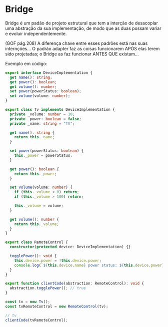 # Bridge

Bridge é um padão de projeto estrutural que tem a interção de desacoplar uma abstração da sua implementação, de modo que as duas possam variar e evoluir independentemente.

(GOF pág.208) A diferença chave entre esses padrões está nas suas internções... O padrão adapter faz as coisas funcionarem APÓS elas terem sido projetadas; o Bridge as faz funcionar ANTES QUE existam...

Exemplo em código:

```ts
export interface DeviceImplementation {
  get name(): string;
  get power(): boolean;
  get volume(): number;
  set power(powerStatus: boolean);
  set volume(volume: number);
}

export class Tv implements DeviceImplementation {
  private _volume: number = 10;
  private _power: boolean = false;
  private _name: string = "TV";

  get name(): string {
    return this._name;
  }

  set power(powerStatus: boolean) {
    this._power = powerStatus;
  }

  get power(): boolean {
    return this._power;
  }

  set volume(volume: number) {
    if (this._volume < 0) return;
    if (this._volume > 100) return;

    this._volume = volume;
  }

  get volume(): number {
    return this._volume;
  }
}

export class RemoteControl {
  constructor(protected device: DeviceImplementation) {}

  togglePower(): void {
    this.device.power = !this.device.power;
    console.log(`${this.device.name} power status: ${this.device.power}`);
  }
}

export function clientCode(abstraction: RemoteControl): void {
  abstraction.togglePower(); // true
}

const tv = new Tv();
const tvRemoteControl = new RemoteControl(tv);

// tv
clientCode(tvRemoteControl);
```
